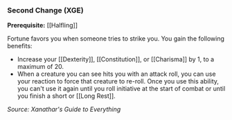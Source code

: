 ### Second Change (XGE)

**Prerequisite:** [[Halfling]]

Fortune favors you when someone tries to strike you. You gain the following benefits:

- Increase your [[Dexterity]], [[Constitution]], or [[Charisma]] by 1, to a maximum of 20.
- When a creature you can see hits you with an attack roll, you can use your reaction to force that creature to re-roll. Once you use this ability, you can't use it again until you roll initiative at the start of combat or until you finish a short or [[Long Rest]].

*Source: Xanathar's Guide to Everything*